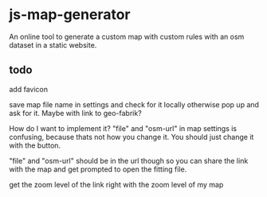 # js-map-generator

An online tool to generate a custom map with custom rules with an osm dataset in a static website.

## todo

add favicon

save map file name in settings and check for it locally otherwise pop up and ask for it. Maybe with link to geo-fabrik?

How do I want to implement it? "file" and "osm-url" in map settings is confusing, because thats not how you change it. You should just change it with the button.

"file" and "osm-url" should be in the url though so you can share the link with the map and get prompted to open the fitting file.

get the zoom level of the link right with the zoom level of my map

